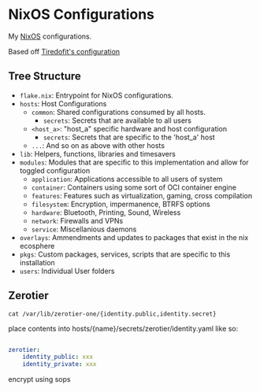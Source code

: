 #  NixOS Configurations

My [NixOS](https://nixos.org/) configurations.

Based off [Tiredofit's configuration](https://github.com/tiredofit/nixos-config/)

## Tree Structure

- `flake.nix`: Entrypoint for NixOS configurations.
- `hosts`: Host Configurations
  - `common`: Shared configurations consumed by all hosts.
    - `secrets`: Secrets that are available to all users
  - `<host_a>`: "host_a" specific hardware and host configuration
    - `secrets`: Secrets that are specific to the 'host_a' host
  - `...`: And so on as above with other hosts
- `lib`: Helpers, functions, libraries and timesavers
- `modules`: Modules that are specific to this implementation and allow for toggled configuration
  - `application`: Applications accessible to all users of system
  - `container`: Containers using some sort of OCI container engine
  - `features`: Features such as virtualization, gaming, cross compilation
  - `filesystem`: Encryption, impermanence, BTRFS options
  - `hardware`: Bluetooth, Printing, Sound, Wireless
  - `network`: Firewalls and VPNs
  - `service`: Miscellanious daemons
- `overlays`: Ammendments and updates to packages that exist in the nix ecosphere
- `pkgs`: Custom packages, services, scripts that are specific to this installation
- `users`: Individual User folders

## Zerotier

`cat /var/lib/zerotier-one/{identity.public,identity.secret}`

place contents into hosts/{name}/secrets/zerotier/identity.yaml like so:

```yaml

zerotier:
    identity_public: xxx
    identity_private: xxx

```

encrypt using sops